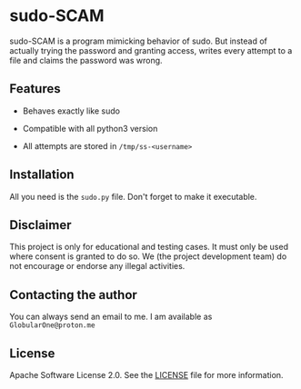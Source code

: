 # sudo-SCAM

sudo-SCAM is a program mimicking behavior of sudo. But instead of actually trying the password and granting access, writes every attempt to a file and claims the password was wrong.

## Features

 - Behaves exactly like sudo

 - Compatible with all python3 version

 - All attempts are stored in `/tmp/ss-<username>`

## Installation

All you need is the `sudo.py` file. Don't forget to make it executable.

## Disclaimer

This project is only for educational and testing cases. It must only be used where consent is granted to do so. We (the project development team) do not encourage or endorse any illegal activities.

## Contacting the author

You can always send an email to me. I am available as `GlobularOne@proton.me`

## License

Apache Software License 2.0. See the [LICENSE](https://github.com/sudo-scam/blob/main/LICENSE) file for more information.
